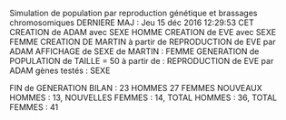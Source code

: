 Simulation de population par reproduction génétique et brassages chromosomiques
DERNIERE MAJ : Jeu 15 déc 2016 12:29:53 CET
CREATION de ADAM avec SEXE HOMME
CREATION de EVE avec SEXE FEMME
CREATION DE MARTIN à partir de REPRODUCTION de EVE par ADAM
AFFICHAGE de SEXE de MARTIN : FEMME
GENERATION de POPULATION de TAILLE = 50
	à partir de : REPRODUCTION de EVE par ADAM
	gènes testés : SEXE

FIN de GENERATION
BILAN :
	23 HOMMES
	27 FEMMES
NOUVEAUX HOMMES : 13, NOUVELLES FEMMES : 14, TOTAL HOMMES : 36, TOTAL FEMMES : 41
